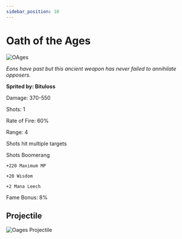 ```yaml
---
sidebar_position: 10
---
```


# Oath of the Ages

![OAges](https://vwiki.valorserver.com/api/item/picture/oath%20of%20the%20ages)

<i>Eons have past but this ancient weapon has never failed to annihilate opposers.</i>

**Sprited by: Bituloss**

Damage: 370-550

Shots: 1

Rate of Fire: 60%

Range: 4

Shots hit multiple targets

Shots Boomerang

    +220 Maximum MP
    
    +20 Wisdom
    
    +2 Mana Leech

Fame Bonus: 8%

## Projectile

![Oages Projectile](https://cdn.discordapp.com/attachments/948363241631916122/954066232611582052/oathoftheages.gif)
